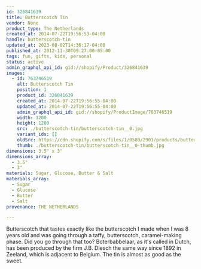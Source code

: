 ```yaml
---
id: 326841639
title: Butterscotch Tin
vendor: None
product_type: The Netherlands
created_at: 2014-07-22T19:56:53-04:00
handle: butterscotch-tin
updated_at: 2023-08-02T14:36:17-04:00
published_at: 2012-11-30T09:27:00-05:00
tags: fun, gifts, kids, personal
status: active
admin_graphql_api_id: gid://shopify/Product/326841639
images:
  - id: 763746519
    alt: Butterscotch Tin
    position: 1
    product_id: 326841639
    created_at: 2014-07-22T19:56:55-04:00
    updated_at: 2014-07-22T19:56:55-04:00
    admin_graphql_api_id: gid://shopify/ProductImage/763746519
    width: 1200
    height: 1200
    src: ./butterscotch-tin/butterscotch-tin__0.jpg
    variant_ids: []
    oldSrc: https://cdn.shopify.com/s/files/1/0589/2901/products/butterscotch.jpeg?v=1406073415
    thumb: ./butterscotch-tin/butterscotch-tin__0-thumb.jpg
dimensions: 3.5" x 3"
dimensions_array:
  - 3.5"
  - 3"
materials: Sugar, Glucose, Butter & Salt
materials_array:
  - Sugar
  - Glucose
  - Butter
  - Salt
provenance: THE NETHERLANDS

---
```


Butterscotch that tastes exactly like the butterscotch I made when I was 8 years old and was going through a taffy, butterscotch, caramel-making phase. Did you go through that too? Boterbabbelaar, as it's called in Dutch, has been produced by the firm J.B. Diesch the same way since 1892 in Zeeland, which is adjacent to Belgium. The tin is almost as good as the sweet.